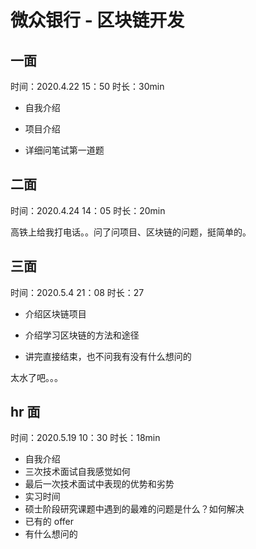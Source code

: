 # 微众银行 - 区块链开发

## 一面

时间：2020.4.22 15：50 时长：30min

- 自我介绍

- 项目介绍

- 详细问笔试第一道题

## 二面

时间：2020.4.24 14：05 时长：20min

高铁上给我打电话。。问了问项目、区块链的问题，挺简单的。

## 三面

时间：2020.5.4 21：08 时长：27

- 介绍区块链项目

- 介绍学习区块链的方法和途径

- 讲完直接结束，也不问我有没有什么想问的

太水了吧。。。

## hr 面

时间：2020.5.19 10：30 时长：18min

- 自我介绍
- 三次技术面试自我感觉如何
- 最后一次技术面试中表现的优势和劣势
- 实习时间
- 硕士阶段研究课题中遇到的最难的问题是什么？如何解决
- 已有的 offer
- 有什么想问的